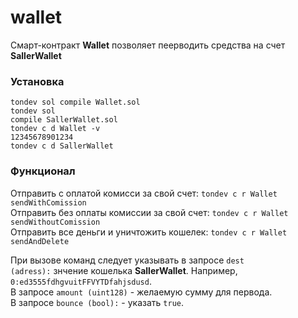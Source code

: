 # wallet
Смарт-контракт <b>Wallet</b> позволяет пеерводить средства на счет <b>SallerWallet</b>

### Установка
<code>tondev sol compile Wallet.sol</code>
<br>
<code>tondev sol compile SallerWallet.sol</code>
<br>
<code>tondev c d Wallet -v 12345678901234</code>
<br>
<code>tondev c d SallerWallet</code>

### Функционал
Отправить с оплатой комисси за свой счет:
<code>tondev c r Wallet sendWithComission</code>
<br>
Отправить без оплаты комиссии за свой счет:
<code>tondev c r Wallet sendWithoutComission</code>
<br>
Отправить все деньги и уничтожить кошелек:
<code>tondev c r Wallet sendAndDelete</code>

При вызове команд следует указывать в запросе <code>dest (adress):</code> знчение кошелька <b>SallerWallet</b>. Например, <code>0:ed3555fdhgvuitFFVYTDfahjsdusd</code>.
<br>
В запросе <code>amount (uint128)</code> - желаемую сумму для первода.
<br>
В запросе <code>bounce (bool):</code> - указать <code>true</code>.
